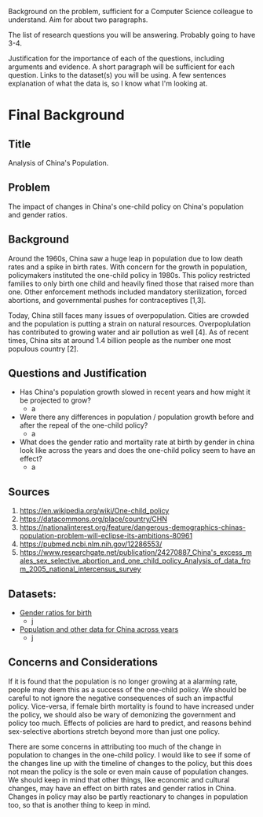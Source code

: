
Background on the problem, sufficient for a Computer Science colleague to understand. Aim for about two paragraphs.

The list of research questions you will be answering. Probably going to have 3-4.

Justification for the importance of each of the questions, including arguments and evidence. A short paragraph will be sufficient for each question.
Links to the dataset(s) you will be using.
A few sentences explanation of what the data is, so I know what I'm looking at.

# Final Background

## Title

Analysis of China's Population.

## Problem

The impact of changes in China's one-child policy on China's population and gender ratios.

## Background

Around the 1960s, China saw a huge leap in population due to low death rates and a spike in birth rates. With concern for the growth in population, policymakers instituted the one-child policy in 1980s. This policy restricted families to only birth one child and heavily fined those that raised more than one. Other enforcement methods included mandatory sterilization, forced abortions, and governmental pushes for contraceptives [1,3]. 

Today, China still faces many issues of overpopulation. Cities are crowded and the population is putting a strain on natural resources. Overpoplulation has contributed to growing water and air pollution as well [4]. As of recent times, China sits at around 1.4 billion people as the number one most populous country [2]. 

## Questions and Justification

- Has China's population growth slowed in recent years and how might it be projected to grow? 
    - a
- Were there any differences in population / population growth before and after the repeal of the one-child policy?
    - a
- What does the gender ratio and mortality rate at birth by gender in china look like across the years and does the one-child policy seem to have an effect? 
    - a

## Sources

1. https://en.wikipedia.org/wiki/One-child_policy
2. https://datacommons.org/place/country/CHN 
3. https://nationalinterest.org/feature/dangerous-demographics-chinas-population-problem-will-eclipse-its-ambitions-80961
4. https://pubmed.ncbi.nlm.nih.gov/12286553/ 
5. https://www.researchgate.net/publication/24270887_China's_excess_males_sex_selective_abortion_and_one_child_policy_Analysis_of_data_from_2005_national_intercensus_survey



## Datasets:

- [Gender ratios for birth](https://ourworldindata.org/gender-ratio)
    - j
- [Population and other data for China across years](https://data.worldbank.org/country/china?view=chart)
    - j

## Concerns and Considerations

If it is found that the population is no longer growing at a alarming rate, people may deem this as a success of the one-child policy. We should be careful to not ignore the negative consequences of such an impactful policy. Vice-versa, if female birth mortality is found to have increased under the policy, we should also be wary of demonizing the government and policy too much. Effects of policies are hard to predict, and reasons behind sex-selective abortions stretch beyond more than just one policy.

There are some concerns in attributing too much of the change in population to changes in the one-child policy. I would like to see if some of the changes line up with the timeline of changes to the policy, but this does not mean the policy is the sole or even main cause of population changes. We should keep in mind that other things, like economic and cultural changes, may have an effect on birth rates and gender ratios in China. Changes in policy may also be partly reactionary to changes in population too, so that is another thing to keep in mind. 